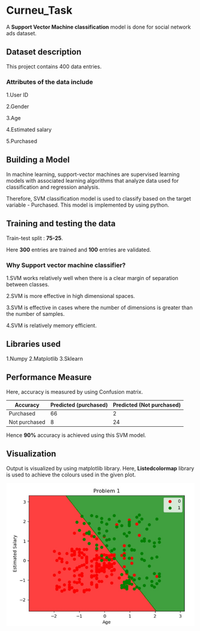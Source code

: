 # Curneu_Task

A **Support Vector Machine classification** model is done for social network
ads dataset. 

## Dataset description
This project contains 400 data entries. 

### Attributes of the data include

1.User ID 

2.Gender 	

3.Age 	

4.Estimated salary 	

5.Purchased

## Building a Model

In machine learning, support-vector machines are 
supervised learning models with associated learning
algorithms that analyze data used for classification 
and regression analysis. 

Therefore, SVM classification model is used to 
classify based on the target variable - Purchased. 
This model is implemented by using python. 
 
## Training and testing the data

Train-test split : **75-25**.

Here **300** entries are trained and 
**100** entries are validated. 

### Why Support vector machine classifier? 

1.SVM works relatively well when there is a clear 
margin of separation between classes. 

2.SVM is more effective in high dimensional spaces.

3.SVM is effective in cases where the number of
dimensions is greater than the number of samples.

4.SVM is relatively memory efficient. 

## Libraries used

1.Numpy 
2.Matplotlib
3.Sklearn

## Performance Measure

Here, accuracy is measured by using Confusion matrix.
	
| Accuracy      | Predicted (purchased) |  Predicted (Not purchased)  |
| ------------- | --------------------- | --------------------------  |
|  Purchased    |          66           |           2                 |
| Not purchased |           8           |           24                |

Hence **90%** accuracy is achieved using this SVM model.


## Visualization

Output is visualized by using matplotlib library. 
Here, **Listedcolormap** library is used to achieve the colours used in the given plot.

![](Output.jpg)











